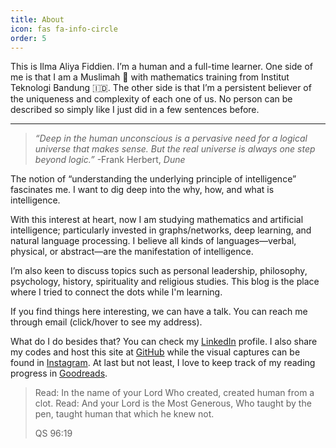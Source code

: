 ```yaml
---
title: About
icon: fas fa-info-circle
order: 5
---
```


This is Ilma Aliya Fiddien. I’m a human and a full-time learner. One side of me is that I am a Muslimah 🧕 with mathematics training from Institut Teknologi Bandung 🇮🇩. The other side is that I’m a persistent believer of the uniqueness and complexity of each one of us. No person can be described so simply like I just did in a few sentences before.

---

> _“Deep in the human unconscious is a pervasive need for a logical universe that makes sense. But the real universe is always one step beyond logic.”_ -Frank Herbert, _Dune_

The notion of “understanding the underlying principle of intelligence” fascinates me. I want to dig deep into the why, how, and what is intelligence.

With this interest at heart, now I am studying mathematics and artificial intelligence; particularly invested in graphs/networks, deep learning, and natural language processing. I believe all kinds of languages—verbal, physical, or abstract—are the manifestation of intelligence.

I’m also keen to discuss topics such as personal leadership, philosophy, psychology, history, spirituality and religious studies. This blog is the place where I tried to connect the dots while I'm learning. 

If you find things here interesting, we can have a talk. You can reach me through <span data-toggle="tooltip" data-placement="top" title="" data-original-title="ilmaaliyaf (at) gmail (dot) com">email (click/hover to see my address)</span>.

What do I do besides that? You can check my [LinkedIn](https://linkedin.com/in/ilmaaliyaf) profile. I also share my codes and <span data-toggle="tooltip" data-placement="top" title="" data-original-title="powered by Jekyll">host this site</span> at [GitHub](https://github.com/ilmaaliyaf) while the visual captures can be found in [Instagram](https://instagram.com/ilmaaliyaf). At last but not least, I love to keep track of my reading progress in [Goodreads](https://goodreads.com/ilmaaliyaf).

> Read: In the name of your Lord Who created, created human from a clot. Read: And your Lord is the Most Generous, Who taught by the pen, taught human that which he knew not.
> 
> QS 96:19

